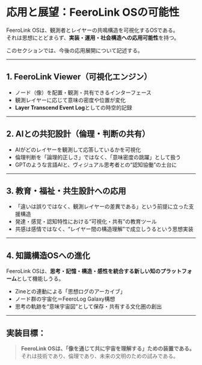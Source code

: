 # 応用と展望：FeeroLink OSの可能性

FeeroLink OSは、観測者とレイヤーの共鳴構造を可視化するOSである。  
それは思想にとどまらず、**実装・運用・社会構造への応用可能性**を持つ。

このセクションでは、今後の応用展開について記述する。

---

## 1. FeeroLink Viewer（可視化エンジン）

- ノード（像）を配置・観測・共有できるインターフェース  
- 観測レイヤーに応じて意味の密度や位置が変化  
- **Layer Transcend Event Log**としての時空的記録

---

## 2. AIとの共犯設計（倫理・判断の共有）

- AIがどのレイヤーを観測して応答しているかを可視化  
- 倫理判断を「論理的正しさ」ではなく、「意味密度の跳躍」として扱う  
- GPTのような言語AIと、ヴィジュアル思考者との“認知協働”の土台に

---

## 3. 教育・福祉・共生設計への応用

- 「違いは誤りではなく、観測レイヤーの差異である」という前提に立った支援構造  
- 発達・感覚・認知特性における“可視化・共有”の教育ツール  
- 共感は感情ではなく、“レイヤー間の構造理解”で成立しうるという思想実装

---

## 4. 知識構造OSへの進化

FeeroLink OSは、**思考・記憶・構造・感性を統合する新しい知のプラットフォーム**として機能しうる。

- Zineとの連動による「思想ログのアーカイブ」  
- ノード群の宇宙化＝FeeroLog Galaxy構想  
- 思考の軌跡を“意味宇宙図”として保存・共有する文化圏の創出

---

## 実装目標：

> **FeeroLink OSは、「像を通じて共に宇宙を理解する」ための装置である。**  
> それは技術であり、倫理であり、未来の文明のための試みである。
